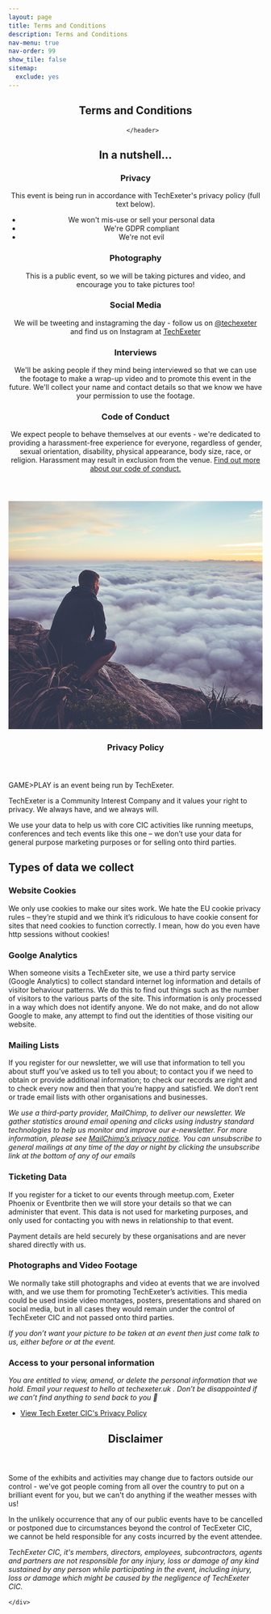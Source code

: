 ```yaml
---
layout: page
title: Terms and Conditions
description: Terms and Conditions
nav-menu: true
nav-order: 99
show_tile: false
sitemap:
  exclude: yes
---
```


<!-- Main -->
<div id="main" class="alt">

<!-- One -->
<section id="one">
	<div class="inner">
		<header class="major">
			<h1>Terms and Conditions</h1>
			
		</header>

<!-- Content -->
<h2 id="content">In a nutshell...</h2>

<div class="row">
	<div class="6u 12u$(small)">
		<h3><i class="fa fa-eye"></i> Privacy</h3>
		<p>This event is being run in accordance with TechExeter's privacy policy (full text below).</p>
		<ul>
		<li>We won't mis-use or sell your personal data</li>
		<li>We're GDPR compliant</li>
		<li>We're not evil</li>
		</ul>
	</div>
	<div class="6u$ 12u$(small)">
		<h3><i class="fa fa-camera"></i> Photography</h3>
		<p>This is a public event, so we will be taking pictures and video, and encourage you to take pictures too!</p>
	</div>
	<div class="6u 12u$(small)">
		<h3><i class="fa fa-bullhorn"></i> Social Media</h3>
		<p>We will be tweeting and instagraming the day - follow us on <a href="https://twitter.com/techexeter/" target="_blank">@techexeter</a> and find us on Instagram at <a href="https://instagram.com/techexeter/" target="_blank">TechExeter</a></p>
	</div>
	<div class="6u$ 12u$(small)">
		<h3><i class="fa fa-comments"></i> Interviews</h3>
		<p>We'll be asking people if they mind being interviewed so that we can use the footage to make a wrap-up video and to promote this event in the future. We'll collect your name and contact details so that we know we have your permission to use the footage.</p>
	</div>
		<div class="6u 12u$(small)">
		<h3><i class="fa fa-users"></i> Code of Conduct</h3>
		<p>We expect people to behave themselves at our events - we're dedicated to providing a harassment-free experience for everyone, regardless of gender, sexual orientation, disability, physical appearance, body size, race, or religion. Harassment may result in exclusion from the venue. <a href="https://techexeter.uk/code-of-conduct/" target="_blank">Find out more about our code of conduct.</a></p>
	</div>
</div>

</div>
</section>


<!-- Two -->
<section id="two" class="spotlights">
	<section>
		<a href="generic.html" class="image">
			<img src="assets/images/pic08.jpg" alt="" data-position="center center" />
		</a>
		<div class="content">
			<div class="inner">
				<header class="major">
					<h3>Privacy Policy</h3>
				</header>
	<p>GAME&gt;PLAY is an event being run by TechExeter.</p>
<p>TechExeter is a Community Interest Company and it values your right to privacy. We always have, and we always will.</p>
<p>We use your data to help us with core CIC activities like running meetups, conferences and tech events like this one – we don’t use your data for general purpose marketing purposes or for selling onto third parties.</p>
<h2>Types of data we collect</h2>
<h3>Website Cookies</h3>
<p>We only use cookies to make our sites work. We hate the EU cookie privacy rules &#8211; they&#8217;re stupid and we think it&#8217;s ridiculous to have cookie consent for sites that need cookies to function correctly. I mean, how do you even have http sessions without cookies!</p>
<h3>Goolge Analytics</h3>
<p>When someone visits a TechExeter site, we use a third party service (Google Analytics) to collect standard internet log information and details of visitor behaviour patterns. We do this to find out things such as the number of visitors to the various parts of the site. This information is only processed in a way which does not identify anyone. We do not make, and do not allow Google to make, any attempt to find out the identities of those visiting our website.</p>
<h3>Mailing Lists</h3>
<p>If you register for our newsletter, we will use that information to tell you about stuff you’ve asked us to tell you about; to contact you if we need to obtain or provide additional information; to check our records are right and to check every now and then that you’re happy and satisfied. We don&#8217;t rent or trade email lists with other organisations and businesses.</p>
<p><em>We use a third-party provider, MailChimp, to deliver our newsletter. We gather statistics around email opening and clicks using industry standard technologies to help us monitor and improve our e-newsletter. For more information, please see <a href="https://mailchimp.com/legal/privacy/">MailChimp’s privacy notice</a>. You can unsubscribe to general mailings at any time of the day or night by clicking the unsubscribe link at the bottom of any of our emails</em></p>
<h3>Ticketing Data</h3>
<p>If you register for a ticket to our events through meetup.com, Exeter Phoenix or Eventbrite then we will store your details so that we can administer that event. This data is not used for marketing purposes, and only used for contacting you with news in relationship to that event.</p>
<p>Payment details are held securely by these organisations and are never shared directly with us.</p>

<h3>Photographs and Video Footage</h3>
<p>We normally take still photographs and video at events that we are involved with, and we use them for promoting TechExeter&#8217;s activities. This media could be used inside video montages, posters, presentations and shared on social media, but in all cases they would remain under the control of TechExeter CIC and not passed onto third parties.</p>
<p><em>If you don&#8217;t want your picture to be taken at an event then just come talk to us, either before or at the event.</em></p>

<h3>Access to your personal information</h3>
<p><em>You are entitled to view, amend, or delete the personal information that we hold. Email your request to hello at techexeter.uk . Don&#8217;t be disappointed if we can&#8217;t find anything to send back to you 🙂<br />
</em></p>
				<ul class="actions">
					<li><a href="https://techexeter.uk/privacy-policy/" class="button" target="_blank">View Tech Exeter CIC's Privacy Policy</a></li>
				</ul>
			</div>
		</div>
	</section>
	
</section>

<!-- Three -->
<section id="three">
	<div class="inner">
		<header class="major">
			<h2>Disclaimer</h2>
		</header>
		<p>Some of the exhibits and activities may change due to factors outside our control - we've got people coming from all over the country to put on a brilliant event for you, but we can't do anything if the weather messes with us! </p>
		<p>In the unlikely occurrence that any of our public events have to be cancelled or postponed due to circumstances beyond the control of TecExeter CIC, we cannot be held responsible for any costs incurred by the event attendee.</p>
		<p><em>TechExeter CIC, it's members, directors, employees, subcontractors, agents and partners are not responsible for any injury, loss or damage of any kind sustained by any person while participating in the event, including injury, loss or damage which might be caused by the negligence of TechExeter CIC.</em></p>
		
	</div>
</section>

</div>

